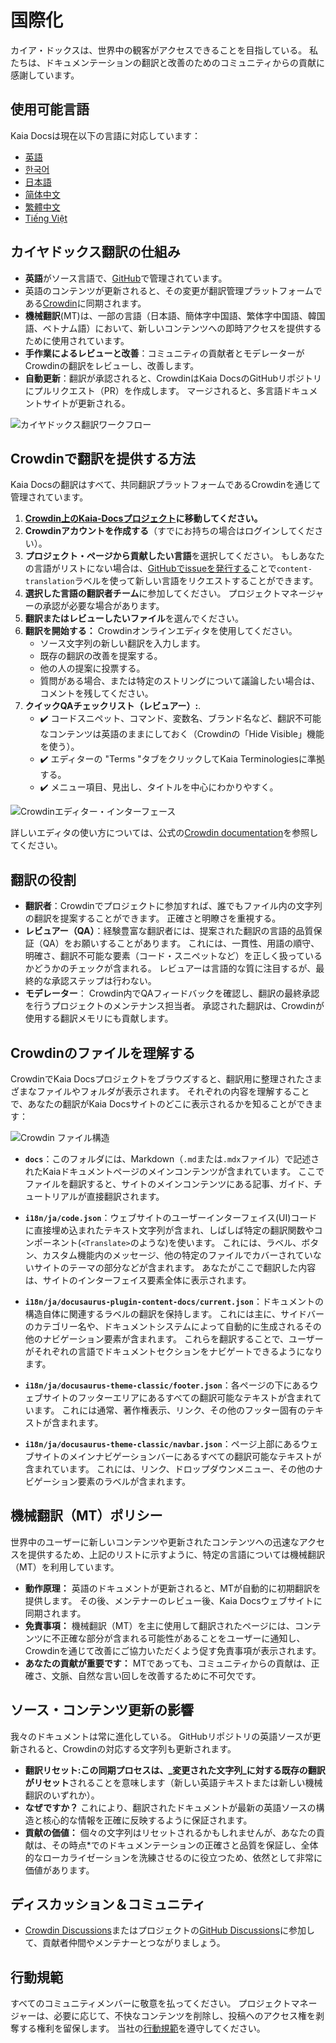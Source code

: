 # 国際化

カイア・ドックスは、世界中の観客がアクセスできることを目指している。 私たちは、ドキュメンテーションの翻訳と改善のためのコミュニティからの貢献に感謝しています。

## 使用可能言語

Kaia Docsは現在以下の言語に対応しています：

 - [英語](https://docs.kaia.io/)
 - [한국어](https://docs.kaia.io/ko/)
 - [日本語](https://docs.kaia.io/ja/)
 - [简体中文](https://docs.kaia.io/zh-CN/)
 - [繁體中文](https://docs.kaia.io/zh-TW/)
 - [Tiếng Việt](https://docs.kaia.io/vi/)

## カイヤドックス翻訳の仕組み

 - **英語**がソース言語で、[GitHub](https://github.com/kaiachain/kaia-docs)で管理されています。
 - 英語のコンテンツが更新されると、その変更が翻訳管理プラットフォームである[Crowdin](https://crowdin.com/project/kaia-docs)に同期されます。
 - **機械翻訳**(MT)は、一部の言語（日本語、簡体字中国語、繁体字中国語、韓国語、ベトナム語）において、新しいコンテンツへの即時アクセスを提供するために使用されています。
 - **手作業によるレビューと改善**：コミュニティの貢献者とモデレーターがCrowdinの翻訳をレビューし、改善します。
 - **自動更新**：翻訳が承認されると、CrowdinはKaia DocsのGitHubリポジトリにプルリクエスト（PR）を作成します。 マージされると、多言語ドキュメントサイトが更新される。

![カイヤドックス翻訳ワークフロー](/img/misc/translation-workflow.svg)

## Crowdinで翻訳を提供する方法

Kaia Docsの翻訳はすべて、共同翻訳プラットフォームであるCrowdinを通じて管理されています。

1. **[Crowdin上のKaia-Docsプロジェクト](https://crowdin.com/project/kaia-docs)に移動してください。**
2. **Crowdinアカウントを作成する**（すでにお持ちの場合はログインしてください）。
3. **プロジェクト・ページから貢献したい言語**を選択してください。 もしあなたの言語がリストにない場合は、[GitHubでissueを発行する](https://github.com/kaiachain/kaia-docs/issues/new?assignees=&labels=content-translation&template=feature_request.md&title=%5BLang%20Request%5D%3A%20Add%20\[Your%20Language])ことで`content-translation`ラベルを使って新しい言語をリクエストすることができます。
4. **選択した言語の翻訳者チーム**に参加してください。 プロジェクトマネージャーの承認が必要な場合があります。
5. **翻訳またはレビューしたいファイル**を選んでください。
6. **翻訳を開始する：** Crowdinオンラインエディタを使用してください。
    - ソース文字列の新しい翻訳を入力します。
    - 既存の翻訳の改善を提案する。
    - 他の人の提案に投票する。
    - 質問がある場合、または特定のストリングについて議論したい場合は、コメントを残してください。
7. **クイックQAチェックリスト（レビュアー）:**.
    - ✔️ コードスニペット、コマンド、変数名、ブランド名など、翻訳不可能なコンテンツは英語のままにしておく（Crowdinの「Hide Visible」機能を使う）。
    - ✔️ エディターの "Terms "タブをクリックしてKaia Terminologiesに準拠する。
    - ✔️ メニュー項目、見出し、タイトルを中心にわかりやすく。

![Crowdinエディター・インターフェース](/img/misc/crowdin-editor.png)

詳しいエディタの使い方については、公式の[Crowdin documentation](https://support.crowdin.com/online-editor/)を参照してください。

## 翻訳の役割

 - **翻訳者**：Crowdinでプロジェクトに参加すれば、誰でもファイル内の文字列の翻訳を提案することができます。 正確さと明瞭さを重視する。
 - **レビュアー（QA）**：経験豊富な翻訳者には、提案された翻訳の言語的品質保証（QA）をお願いすることがあります。 これには、一貫性、用語の順守、明確さ、翻訳不可能な要素（コード・スニペットなど）を正しく扱っているかどうかのチェックが含まれる。 レビュアーは言語的な質に注目するが、最終的な承認ステップは行わない。
 - **モデレーター**： Crowdin内でQAフィードバックを確認し、翻訳の最終承認を行うプロジェクトのメンテナンス担当者。 承認された翻訳は、Crowdinが使用する翻訳メモリにも貢献します。

## Crowdinのファイルを理解する

CrowdinでKaia Docsプロジェクトをブラウズすると、翻訳用に整理されたさまざまなファイルやフォルダが表示されます。 それぞれの内容を理解することで、あなたの翻訳がKaia Docsサイトのどこに表示されるかを知ることができます：

![Crowdin ファイル構造](/img/misc/crowdin-dashboard.png)

 - **`docs`**：このフォルダには、Markdown（`.md`または`.mdx`ファイル）で記述されたKaiaドキュメントページのメインコンテンツが含まれています。 ここでファイルを翻訳すると、サイトのメインコンテンツにある記事、ガイド、チュートリアルが直接翻訳されます。

 - **`i18n/ja/code.json`**：ウェブサイトのユーザーインターフェイス(UI)コードに直接埋め込まれたテキスト文字列が含まれ、しばしば特定の翻訳関数やコンポーネント(`<Translate>`のような)を使います。 これには、ラベル、ボタン、カスタム機能内のメッセージ、他の特定のファイルでカバーされていないサイトのテーマの部分などが含まれます。 あなたがここで翻訳した内容は、サイトのインターフェイス要素全体に表示されます。

 - **`i18n/ja/docusaurus-plugin-content-docs/current.json`**：ドキュメントの構造自体に関連するラベルの翻訳を保持します。 これには主に、サイドバーのカテゴリー名や、ドキュメントシステムによって自動的に生成されるその他のナビゲーション要素が含まれます。 これらを翻訳することで、ユーザーがそれぞれの言語でドキュメントセクションをナビゲートできるようになります。

 - **`i18n/ja/docusaurus-theme-classic/footer.json`**：各ページの下にあるウェブサイトのフッターエリアにあるすべての翻訳可能なテキストが含まれています。 これには通常、著作権表示、リンク、その他のフッター固有のテキストが含まれます。

 - **`i18n/ja/docusaurus-theme-classic/navbar.json`**：ページ上部にあるウェブサイトのメインナビゲーションバーにあるすべての翻訳可能なテキストが含まれています。 これには、リンク、ドロップダウンメニュー、その他のナビゲーション要素のラベルが含まれます。

## 機械翻訳（MT）ポリシー

世界中のユーザーに新しいコンテンツや更新されたコンテンツへの迅速なアクセスを提供するため、上記のリストに示すように、特定の言語については機械翻訳（MT）を利用しています。

 - **動作原理：** 英語のドキュメントが更新されると、MTが自動的に初期翻訳を提供します。 その後、メンテナーのレビュー後、Kaia Docsウェブサイトに同期されます。
 - **免責事項：** 機械翻訳（MT）を主に使用して翻訳されたページには、コンテンツに不正確な部分が含まれる可能性があることをユーザーに通知し、Crowdinを通じて改善にご協力いただくよう促す免責事項が表示されます。
 - **あなたの貢献が重要です：** MTであっても、コミュニティからの貢献は、正確さ、文脈、自然な言い回しを改善するために不可欠です。

## ソース・コンテンツ更新の影響

我々のドキュメントは常に進化している。 GitHubリポジトリの英語ソースが更新されると、Crowdinの対応する文字列も更新されます。

 - **翻訳リセット:**この同期プロセスは、_変更された文字列_に対する既存の翻訳が**リセット**されることを意味します（新しい英語テキストまたは新しい機械翻訳のいずれか）。
 - **なぜですか？** これにより、翻訳されたドキュメントが最新の英語ソースの構造と核心的な情報を正確に反映するように保証されます。
 - **貢献の価値：** 個々の文字列はリセットされるかもしれませんが、あなたの貢献は、その時点\*でのドキュメンテーションの正確さと品質を保証し、全体的なローカライゼーションを洗練させるのに役立つため、依然として非常に価値があります。

## ディスカッション＆コミュニティ

 - [Crowdin Discussions](https://crowdin.com/project/kaia-docs/discussions)またはプロジェクトの[GitHub Discussions](https://github.com/kaiachain/kaia-docs/discussions)に参加して、貢献者仲間やメンテナーとつながりましょう。

## 行動規範

すべてのコミュニティメンバーに敬意を払ってください。 プロジェクトマネージャーは、必要に応じて、不快なコンテンツを削除し、投稿へのアクセス権を剥奪する権利を留保します。 当社の[行動規範](https://github.com/kaiachain/kaia-docs/blob/main/code-of-conduct.md)を遵守してください。